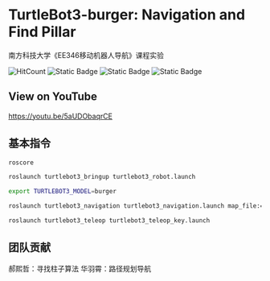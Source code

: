 # TurtleBot3-burger: Navigation and Find Pillar

南方科技大学《EE346移动机器人导航》课程实验

![HitCount](https://img.shields.io/endpoint?url=https%3A%2F%2Fhits.dwyl.com%2FHuaYuXiao%2Ftb3-Navigation-and-Find-Pillar.json%3Fcolor%3Dpink)
![Static Badge](https://img.shields.io/badge/ROS-noetic-22314E?logo=ros)
![Static Badge](https://img.shields.io/badge/Ubuntu-20.04-E95420?logo=ubuntu)
![Static Badge](https://img.shields.io/badge/Python-3.11.5-3776AB?logo=python)

## View on YouTube

https://youtu.be/5aUDObaqrCE


## 基本指令

```bash
roscore
```

```bash
roslaunch turtlebot3_bringup turtlebot3_robot.launch
```

```bash
export TURTLEBOT3_MODEL=burger
```

```bash
roslaunch turtlebot3_navigation turtlebot3_navigation.launch map_file:=$HOME/mmap.yaml
```

```bash
roslaunch turtlebot3_teleop turtlebot3_teleop_key.launch
```

## 团队贡献

郝熙哲：寻找柱子算法
华羽霄：路径规划导航
